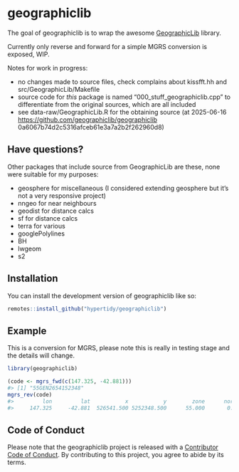 
<!-- README.md is generated from README.Rmd. Please edit that file -->

# geographiclib

<!-- badges: start -->

<!-- badges: end -->

The goal of geographiclib is to wrap the awesome
[GeographicLib](https://geographiclib.sourceforge.io/) library.

Currently only reverse and forward for a simple MGRS conversion is
exposed, WIP.

Notes for work in progress:

- no changes made to source files, check complains about kissfft.hh and
  src/GeographicLib/Makefile
- source code for *this* package is named “000_stuff_geographiclib.cpp”
  to differentiate from the original sources, which are all included
- see data-raw/GeographicLib.R for the obtaining source (at 2025-06-16
  <https://github.com/geographiclib/geographiclib>
  0a6067b74d2c5316afceb61e3a7a2b2f262960d8)

## Have questions?

Other packages that include source from GeographicLib are these, none
were suitable for my purposes:

- geosphere for miscellaneous (I considered extending geosphere but it’s
  not a very responsive project)
- nngeo for near neighbours
- geodist for distance calcs
- sf for distance calcs
- terra for various
- googlePolylines
- BH
- lwgeom
- s2

## Installation

You can install the development version of geographiclib like so:

``` r
remotes::install_github("hypertidy/geographiclib")
```

## Example

This is a conversion for MGRS, please note this is really in testing
stage and the details will change.

``` r
library(geographiclib)

(code <- mgrs_fwd(c(147.325, -42.881)))
#> [1] "55GEN2654152348"
mgrs_rev(code)
#>         lon         lat           x           y        zone      northp 
#>     147.325     -42.881  526541.500 5252348.500      55.000       0.000
```

## Code of Conduct

Please note that the geographiclib project is released with a
[Contributor Code of
Conduct](https://contributor-covenant.org/version/2/1/CODE_OF_CONDUCT.html).
By contributing to this project, you agree to abide by its terms.
